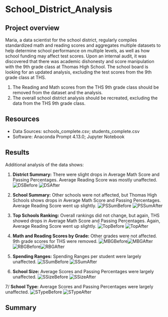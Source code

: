 # School_District_Analysis

## Project overview
Maria, a data scientist for the school district, regularly compiles standardized math and reading scores and aggregates multiple datasets to help determine school performance on multiple levels, as well as how school funding may affect test scores.  Upon an internal audit, it was discovered that there was academic dishonesty and score manipulation with the 9th grade class at Thomas High School.  The school board is looking for an updated analysis, excluding the test scores from the 9th grade class at THS.

1. The Reading and Math scores from the THS 9th grade class should be removed from the dataset and the analysis.
2. The overall school district analysis should be recreated, excluding the data from the THS 9th grade class.

## Resources
- Data Sources: schools_complete.csv; students_complete.csv
- Software: Anaconda Prompt 4.13.0; Jupyter Notebook


## Results
Additional analysis of the data shows:

1. **District Summary:** There were slight drops in Average Math Score and Passing Percentages.  Average Reading Score was mostly unaffected.
![DSBefore](https://user-images.githubusercontent.com/106561880/177211282-1d842709-5fb9-4b00-86ff-a899a0cb318d.png)
![DSAfter](https://user-images.githubusercontent.com/106561880/177211293-f1895264-8b5e-43ad-82ff-ff444536cc05.png)

2. **School Summary:** Other schools were not affected, but Thomas High Schools shows drops in Average Math Score and Passing Percentages.  Average Reading Score went up slightly.
![PSSumBefore](https://user-images.githubusercontent.com/106561880/177211517-a5e3c012-8745-4afc-99a5-5c7b8effc51e.png)
![PSSumAfter](https://user-images.githubusercontent.com/106561880/177211529-4e44cfcb-67ba-43d5-af0c-e340fe81dc5e.png)

3. **Top Schools Ranking:** Overall rankings did not change, but again, THS showed drops in Average Math Score and Passing Percentages.  Again, Average Reading Score went up slightly.
![TopBefore](https://user-images.githubusercontent.com/106561880/177211359-cbe83ca0-6fb7-4c7a-8c41-61430694d062.png)
![TopAfter](https://user-images.githubusercontent.com/106561880/177211366-6ca62d10-c89a-457d-ac04-2a100667b2b2.png)

4. **Math and Reading Scores by Grade:** Other grades were not affected.  9th grade scores for THS were removed.
![MBGBefore](https://user-images.githubusercontent.com/106561880/177211401-d19e5f68-e2e0-449f-b2be-3ca43cb42c94.png)![MBGAfter](https://user-images.githubusercontent.com/106561880/177211407-48ebafb8-73a2-4606-8bb5-3720afe1f17a.png)
![RBGBefore](https://user-images.githubusercontent.com/106561880/177211422-2c209b83-b1c6-4749-a94a-c76ce31f6675.png)![RBGAfter](https://user-images.githubusercontent.com/106561880/177211433-91fc579d-81fb-49d6-9afb-86ef93574b61.png)

5. **Spending Ranges:** Spending Ranges per student were largely unaffected.
![SSumBefore](https://user-images.githubusercontent.com/106561880/177211335-5a1e7441-8620-4553-aa73-c2b1184a6585.png)
![SSumAfter](https://user-images.githubusercontent.com/106561880/177211341-4c71692e-ace9-46f6-85b5-99be3fde01f6.png)

6. **School Size:** Average Scores and Passing Percentages were largely unaffected.
![SSizeBefore](https://user-images.githubusercontent.com/106561880/177211548-aaf63f83-a723-4cac-93a2-b40084870fba.png)
![SSizeAfter](https://user-images.githubusercontent.com/106561880/177211555-ffd7638f-210b-43b0-aaa3-3eba5df16b5f.png)

7/ **School Type:** Average Scores and Passing Percentages were largely unaffected.
![STypeBefore](https://user-images.githubusercontent.com/106561880/177211566-e08cc631-10af-456d-8db9-b9d46177275b.png)
![STypeAfter](https://user-images.githubusercontent.com/106561880/177211575-6fee7bed-96c4-41fb-8bbf-dea8381a9d48.png)

## Summary
